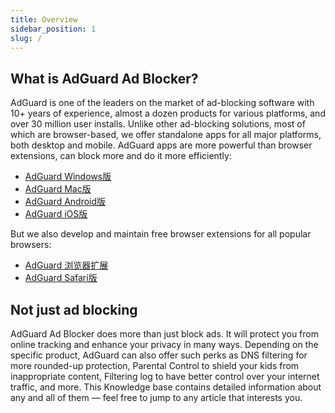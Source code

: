 ```yaml
---
title: Overview
sidebar_position: 1
slug: /
---
```


## What is AdGuard Ad Blocker?

AdGuard is one of the leaders on the market of ad-blocking software with 10+ years of experience, almost a dozen products for various platforms, and over 30 million user installs. Unlike other ad-blocking solutions, most of which are browser-based, we offer standalone apps for all major platforms, both desktop and mobile. AdGuard apps are more powerful than browser extensions, can block more and do it more efficiently:

* [AdGuard Windows版](/adguard-for-windows/overview.md)
* [AdGuard Mac版](/adguard-for-mac/overview.md)
* [AdGuard Android版](/adguard-for-android/overview.md)
* [AdGuard iOS版](/adguard-for-ios/overview.md)

But we also develop and maintain free browser extensions for all popular browsers:

* [AdGuard 浏览器扩展](/adguard-browser-extension/overview.md)
* [AdGuard Safari版](/adguard-for-safari/overview.md)

## Not just ad blocking

AdGuard Ad Blocker does more than just block ads. It will protect you from online tracking and enhance your privacy in many ways. Depending on the specific product, AdGuard can also offer such perks as DNS filtering for more rounded-up protection, Parental Control to shield your kids from inappropriate content, Filtering log to have better control over your internet traffic, and more. This Knowledge base contains detailed information about any and all of them — feel free to jump to any article that interests you.